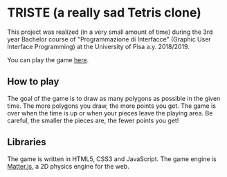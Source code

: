 ﻿# TRISTE (a really sad Tetris clone)

This project was realized (in a very small amount of time) during the 3rd year Bachelor course of "Programmazione di Interfacce" (Graphic User Interface Programming) at the University of Pisa a.y. 2018/2019.

You can play the game [here](https://triste-service.onrender.com).

## How to play

The goal of the game is to draw as many polygons as possible in the given time. The more polygons you draw, the more points you get. The game is over when the time is up or when your pieces leave the playing area. Be careful, the smaller the pieces are, the fewer points you get!

## Libraries

The game is written in HTML5, CSS3 and JavaScript. The game engine is [Matter.js](https://brm.io/matter-js/), a 2D physics engine for the web.

